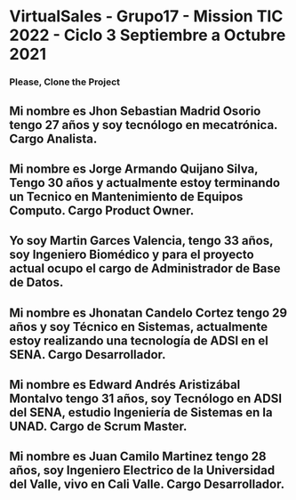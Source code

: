 # VirtualSales - Grupo17 - Mission TIC 2022 - Ciclo 3 Septiembre a Octubre 2021

###  Please, Clone the Project

## Mi nombre es Jhon Sebastian Madrid Osorio tengo 27 años y soy tecnólogo en mecatrónica. Cargo Analista.

## Mi nombre es Jorge Armando Quijano Silva, Tengo 30 años y actualmente estoy terminando un Tecnico en Mantenimiento de Equipos Computo. Cargo Product Owner.

## Yo soy Martin Garces Valencia, tengo 33 años, soy Ingeniero Biomédico y para el proyecto actual ocupo el cargo de Administrador de Base de Datos.

## Mi nombre es Jhonatan Candelo Cortez tengo 29 años y soy Técnico en Sistemas, actualmente estoy realizando una tecnología de ADSI en el SENA. Cargo Desarrollador.

## Mi nombre es Edward Andrés Aristizábal Montalvo tengo 31 años, soy Tecnólogo en ADSI del SENA, estudio Ingeniería de Sistemas en la UNAD. Cargo de Scrum Master.

## Mi nombre es Juan Camilo Martinez tengo 28 años, soy Ingeniero Electrico de la Universidad del Valle, vivo en Cali Valle. Cargo Desarrollador.